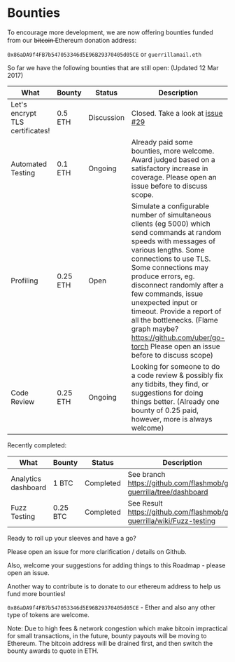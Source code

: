 
Bounties
===========

To encourage more development, we are now offering bounties 
funded from our b̶i̶t̶c̶o̶i̶n̶ Ethereum donation address:

`0x86aDA9f4FB7b547053346d5E96B29370405d05CE` or `guerrillamail.eth`

So far we have the following bounties that are still open:
(Updated 12 Mar 2017)

| What   | Bounty | Status | Description |
|--------|--------|--------|-------------|
|Let's encrypt TLS certificates!|0.5 ETH| Discussion | Closed. Take a look at [issue #29](https://github.com/flashmob/go-guerrilla/issues/29)
|Automated Testing| 0.1 ETH | Ongoing | Already paid some bounties, more welcome. Award judged based on a satisfactory increase in coverage. Please open an issue before to discuss scope.                                     
|Profiling| 0.25 ETH | Open | Simulate a configurable number of simultaneous clients  (eg 5000) which send commands at random speeds with messages of various lengths. Some connections to use TLS. Some connections may produce errors, eg. disconnect randomly after a few commands, issue unexpected input or timeout. Provide a report of all the bottlenecks. (Flame graph maybe? https://github.com/uber/go-torch Please open an issue before to discuss scope)
|Code Review | 0.25 ETH | Ongoing | Looking for someone to do a code review & possibly fix any tidbits, they find, or suggestions for doing things better. (Already one bounty of 0.25 paid, however, more is always welcome)

Recently completed:


| What   | Bounty | Status | Description |
|--------|--------|--------|-------------|
|Analytics dashboard| 1 BTC | Completed | See branch https://github.com/flashmob/go-guerrilla/tree/dashboard
|Fuzz Testing | 0.25 BTC | Completed | See Result https://github.com/flashmob/go-guerrilla/wiki/Fuzz-testing

Ready to roll up your sleeves and have a go?

Please open an issue for more clarification / details on Github.

Also, welcome your suggestions for adding things to this Roadmap - please open an issue.

Another way to contribute is to donate to our ethereum address to help
us fund more bounties!

`0x86aDA9f4FB7b547053346d5E96B29370405d05CE` - Ether and also any other type of tokens are welcome.

Note: Due to high fees & network congestion which make bitcoin impractical for small transactions, in the future, 
bounty payouts will be moving to Ethereum. The bitcoin address will be drained first,
and then switch the bounty awards to quote in ETH.